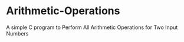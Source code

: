# Arithmetic-Operations
A simple C program to Perform All Arithmetic Operations for Two Input Numbers
